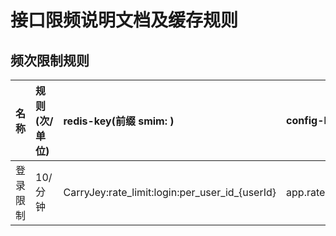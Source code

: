 # 接口限频说明文档及缓存规则

## 频次限制规则

|  名称    |  规则 (次/单位)     |  redis-key(前缀 smim: ) |  config-key   |
|:---------------|:---------------|:---------------|:---------------|
|登录限制|10/分钟|CarryJey:rate_limit:login:per_user_id_{userId}|app.rateLimit.login|